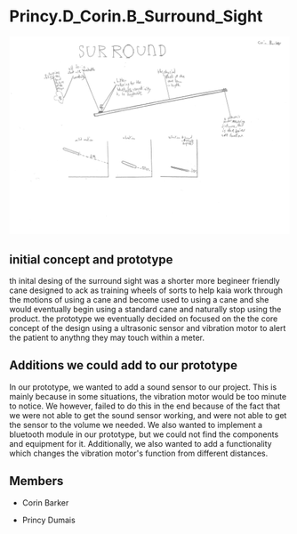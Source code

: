 # Princy.D_Corin.B_Surround_Sight
![An image of a cane, with an ultrasonic sensor attached to the front to measure distance from an object. The cane is 10 cm in length, and works with bluetooth, allowing sound to alert the user.](https://raw.githubusercontent.com/TempeHS/Princy.D_Corin.B_Surround_Sight/refs/heads/main/SurroundSight.png)

## initial concept and prototype
th inital desing of the surround sight was a shorter more begineer friendly cane designed to ack as training wheels of sorts to help kaia work through the motions of using a cane and become used to using a cane and she would eventually begin using a standard cane and naturally stop using the product. the prototype we eventually decided on focused on the the core concept of the design using a ultrasonic sensor and vibration motor to alert the patient to anythng they may touch within a meter.


## Additions we could add to our prototype
In our prototype, we wanted to add a sound sensor to our project. This is mainly because in some situations, the vibration motor would be too minute to notice. We however, failed to do this in the end because of the fact that we were not able to get the sound sensor working, and were not able to get the sensor to the volume we needed. We also wanted to implement a bluetooth module in our prototype, but we could not find the components and equipment for it. Additionally, we also wanted to add a functionality which changes the vibration motor's function from different distances.    


## Members
- Corin Barker
* Princy Dumais

